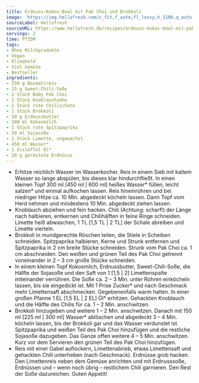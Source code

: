 ```yaml
---
title: Erdnuss-Kokos-Bowl mit Pak Choi und Brokkoli
image: 'https://img.hellofresh.com/c_fit,f_auto,fl_lossy,h_1100,q_auto,w_2600/hellofresh_s3/image/erdnuss-kokos-bowl-mit-pak-choi-09f55697.jpg'
sourceLabel: Hellofresh
sourceURL: https://www.hellofresh.de/recipes/erdnuss-kokos-bowl-mit-pak-choi-62bb04cb2ad28723ea00ac14
servings: 2
time: PT35M
tags:
- Ohne Milchprodukte
- Vegan
- Klimaheld
- Viel Gemüse
- Bestseller
ingredients:
- 150 g Basmatireis
- 25 g Sweet-Chili-Soße
- 2 Stück Baby Pak Choi
- 1 Stück Knoblauchzehe
- 1 Stück rote Chilischote
- 1 Stück Brokkoli
- 50 g Erdnussbutter
- 180 ml Kokosmilch
- 1 Stück rote Spitzpaprika
- 50 ml Sojasoße
- 1 Stück Limette, ungewachst
- 450 ml Wasser*
- 1 Esslöffel Öl*
- 20 g geröstete Erdnüsse
---
```


- Erhitze reichlich Wasser im Wasserkocher.  Reis in einem Sieb mit kaltem Wasser so lange abspülen, bis dieses klar hindurchfließt.  In einen kleinen Topf 300 ml [450 ml | 600 ml] heißes Wasser\* füllen, leicht salzen\* und einmal aufkochen lassen. Reis hineinrühren und bei niedriger Hitze ca. 10 Min. abgedeckt köcheln lassen. Dann Topf vom Herd nehmen und mindestens 10 Min. abgedeckt ziehen lassen.
- Knoblauch abziehen und fein hacken.  Chili (Achtung: scharf!) der Länge nach halbieren, entkernen und Chilihälften in feine Ringe schneiden.  Limette heiß abwaschen, 1 TL [1,5 TL | 2 TL] der Schale abreiben und Limette vierteln.
- Brokkoli in mundgerechte Röschen teilen, die Stiele in Scheiben schneiden.  Spitzpaprika halbieren, Kerne und Strunk entfernen und Spitzpaprika in 2 cm breite Stücke schneiden.  Strunk vom Pak Choi ca. 1 cm abschneiden. Den weißen und grünen Teil des Pak Choi getrennt voneinander in 2 – 3 cm große Stücke schneiden.
- In einem kleinen Topf Kokosmilch, Erdnussbutter, Sweet-Chili-Soße, die Hälfte der Sojasoße und den Saft von 1 [1,5 | 2] Limettenspalte miteinander verrühren. Die Soße ca. 2 – 3 Min. unter Rühren einköcheln lassen, bis sie eingedickt ist. Mit 1 Prise Zucker\* und nach Geschmack mehr Limettensaft abschmecken. Gegebenenfalls warm halten.  In einer großen Pfanne 1 EL [1,5 EL | 2 EL] Öl\* erhitzen. Gehackten Knoblauch und die Hälfte des Chilis für ca. 1 – 2 Min. anschwitzen.
- Brokkoli hinzugeben und weitere 1 – 2 Min. anschwitzen. Danach mit 150 ml [225 ml | 300 ml] Wasser\* ablöschen und abgedeckt 3 – 4 Min. köcheln lassen, bis der Brokkoli gar und das Wasser verdunstet ist.  Spitzpaprika und weißen Teil des Pak Choi hinzufügen und die restliche Sojasoße dazugeben. Das Ganze offen weitere 4 – 5 Min. anschwitzen. Kurz vor dem Servieren den grünen Teil des Pak Choi hinzufügen.
- Reis mit einer Gabel auflockern, Limettenabrieb, etwas Limettensaft und gehackten Chili unterheben (nach Geschmack).  Erdnüsse grob hacken.  Den Limettenreis neben dem Gemüse anrichten und mit Erdnusssoße, Erdnüssen und – wenn noch übrig – restlichem Chili garnieren. Den Rest der Soße dazureichen.  Guten Appetit!
